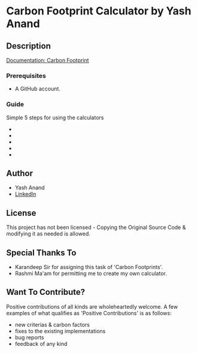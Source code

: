 # Carbon Footprint Calculator by Yash Anand

## Description
[Documentation: Carbon Footprint](https://docs.google.com/document/d/1xQreU8kJKfRYXW_cn7ZiehrpI8U7v7ijtbIAWY4w9xc/edit#)

### Prerequisites

* A GitHub account.

### Guide
Simple 5 steps for using the calculators

* 

* 

*

* 

*

## Author
* Yash Anand  
* [LinkedIn](https://www.linkedin.com/in/anand11yash/)

## License
This project has not been licensed - Copying the Original Source Code & modifying it as needed is allowed. 

## Special Thanks To
* Karandeep Sir for assigning this task of 'Carbon Footprints'. 
* Rashmi Ma'am for permitting me to create my own calculator.


## Want To Contribute?

Positive contributions of all kinds are wholeheartedly welcome. A few examples of what qualifies as 'Positive Contributions' is as follows:
- new criterias & carbon factors
- fixes to the existing implementations
- bug reports
- feedback of any kind
